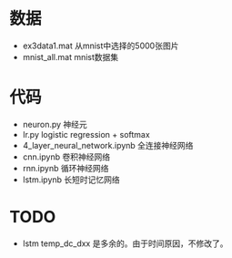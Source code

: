 # 数据

* ex3data1.mat                               从mnist中选择的5000张图片
* mnist_all.mat                               mnist数据集

# 代码



* neuron.py	                                   神经元
* lr.py                                                  logistic regression + softmax
* 4_layer_neural_network.ipynb    全连接神经网络
* cnn.ipynb                                        卷积神经网络
* rnn.ipynb                                        循环神经网络
* lstm.ipynb                                       长短时记忆网络



# TODO

* lstm temp_dc_dxx 是多余的。由于时间原因，不修改了。